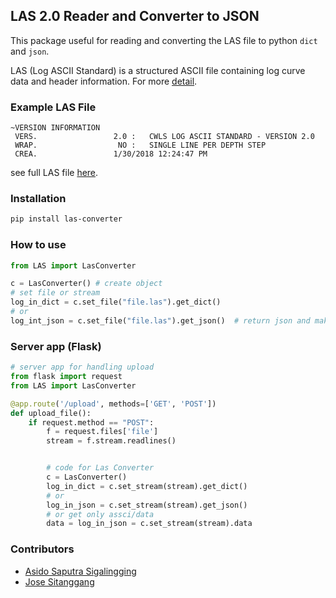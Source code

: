 ## LAS 2.0 Reader and Converter to JSON

This package useful for reading and converting the LAS file to python `dict` and `json`.

LAS (Log ASCII Standard) is a structured ASCII file containing log curve data and header information. For more [detail](http://www.cwls.org/wp-content/uploads/2017/02/Las2_Update_Feb2017.pdf).

### Example LAS File

```
~VERSION INFORMATION
 VERS.                 2.0 :   CWLS LOG ASCII STANDARD - VERSION 2.0
 WRAP.                  NO :   SINGLE LINE PER DEPTH STEP
 CREA.                 1/30/2018 12:24:47 PM
```

see full LAS file [here](https://github.com/josestnggng/Las-converter/blob/master/files/sample1.las).

### Installation

```bash
pip install las-converter
```

### How to use

```py
from LAS import LasConverter

c = LasConverter() # create object
# set file or stream
log_in_dict = c.set_file("file.las").get_dict()
# or
log_int_json = c.set_file("file.las").get_json()  # return json and make new file outfile.json
```

### Server app (Flask)

```py
# server app for handling upload
from flask import request
from LAS import LasConverter

@app.route('/upload', methods=['GET', 'POST'])
def upload_file():
    if request.method == "POST":
        f = request.files['file']
        stream = f.stream.readlines()


        # code for Las Converter
        c = LasConverter()
        log_in_dict = c.set_stream(stream).get_dict()
        # or
        log_in_json = c.set_stream(stream).get_json()
        # or get only assci/data
        data = log_in_json = c.set_stream(stream).data
```

### Contributors

- [Asido Saputra Sigalingging](https://github.com/asidosaputra)
- [Jose Sitanggang](https://github.com/josestnggng)
